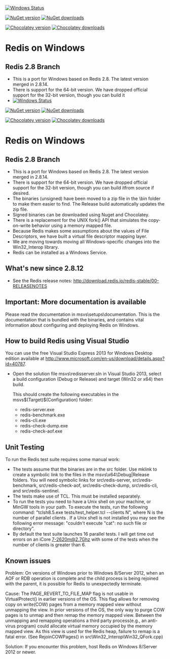 [![Windows Status](http://img.shields.io/appveyor/ci/MSOpenTech-lab/redis.svg?style=flat-square)](https://ci.appveyor.com/project/MSOpenTech-lab/redis)

[![NuGet version](http://img.shields.io/nuget/v/redis-64.svg?style=flat-square)](http://www.nuget.org/packages/redis-64/)
[![NuGet downloads](http://img.shields.io/nuget/dt/redis-64.svg?style=flat-square)](http://www.nuget.org/packages/redis-64/)

[![Chocolatey version](http://img.shields.io/chocolatey/v/redis-64.svg?style=flat-square)](http://www.chocolatey.org/packages/redis-64/)
[![Chocolatey downloads](http://img.shields.io/chocolatey/dt/redis-64.svg?style=flat-square)](http://www.chocolatey.org/packages/redis-64/)

Redis on Windows 
===

## Redis 2.8 Branch

- This is a port for Windows based on Redis 2.8. The latest version merged in 2.8.14.
- There is support for the 64-bit version. We have dropped official support for the 32-bit version, though you can build it
- [![Windows Status](http://img.shields.io/appveyor/ci/MSOpenTech-lab/redis.svg?style=flat-square)](https://ci.appveyor.com/project/MSOpenTech-lab/redis)

[![NuGet version](http://img.shields.io/nuget/v/redis-64.svg?style=flat-square)](http://www.nuget.org/packages/redis-64/)
[![NuGet downloads](http://img.shields.io/nuget/dt/redis-64.svg?style=flat-square)](http://www.nuget.org/packages/redis-64/)

[![Chocolatey version](http://img.shields.io/chocolatey/v/redis-64.svg?style=flat-square)](http://www.chocolatey.org/packages/redis-64/)
[![Chocolatey downloads](http://img.shields.io/chocolatey/dt/redis-64.svg?style=flat-square)](http://www.chocolatey.org/packages/redis-64/)

Redis on Windows 
===

## Redis 2.8 Branch

- This is a port for Windows based on Redis 2.8. The latest version merged in 2.8.14.
- There is support for the 64-bit version. We have dropped official support for the 32-bit version, though you can build itfrom source if desired.
- The binaries (unsigned) have been moved to a zip file in the \bin folder to make them easier to find. The Release build automatically updates the
  zip file.
- Signed binaries can be downloaded using Nuget and Chocolatey.
- There is a replacement for the UNIX fork() API that simulates the copy-on-write behavior using a memory mapped file.
- Because Redis makes some assumptions about the values of File Descriptors, we have built a virtual file descriptor mapping layer. 
- We are moving towards moving all Windows-specific changes into the Win32_Interop library.
- Redis can be installed as a Windows Service.

## What's new since 2.8.12

- See the Redis release notes: http://download.redis.io/redis-stable/00-RELEASENOTES

## Important: More documentation is available

Please read the documentation in msvs\setups\documentation. This is the documentation that is bundled with the binaries, and contains vital information about configuring and deploying Redis on Windows.

## How to build Redis using Visual Studio

You can use the free Visual Studio Express 2013 for Windows Desktop edition available at http://www.microsoft.com/en-us/download/details.aspx?id=40787.

- Open the solution file msvs\redisserver.sln in Visual Studio 2013, select a build configuration (Debug or Release) and target (Win32 or x64) then build.

    This should create the following executables in the msvs\$(Target)\$(Configuration) folder:

    - redis-server.exe
    - redis-benchmark.exe
    - redis-cli.exe
    - redis-check-dump.exe
    - redis-check-aof.exe

## Unit Testing

To run the Redis test suite requires some manual work:

- The tests assume that the binaries are in the src folder. Use mklink to create a symbolic link to the files in the msvs\x64\Debug|Release folders. You will
  need symbolic links for src\redis-server, src\redis-benchmark, src\redis-check-aof, src\redis-check-dump, src\redis-cli, and src\redis-sentinel.
- The tests make use of TCL. This must be installed separately.
- To run the tests you need to have a Unix shell on your machine, or MinGW tools in your path. To execute the tests, run the following command: 
  "tclsh8.5.exe tests/test_helper.tcl --clients N", where N is the number of parallel clients . If a Unix shell is not installed you may see the 
  following error message: "couldn't execute "cat": no such file or directory".
- By default the test suite launches 16 parallel tests. I will get time out errors on an iCore 7-2620m@2.7Ghz with some of the tests when the number of clients 
  is greater than 6. 
  
## Known issues

Problem:
On versions of Windows prior to Windows 8/Server 2012, when an AOF or RDB operation is complete and the child process is being rejoined with the parent, it is 
possible for Redis to unexpectedly terminate.

Cause:
The PAGE_REVERT_TO_FILE_MAP flag is not usable in VirtualProtect() in earlier versions of the OS. This flag allows for removing copy on write(COW) pages from 
a memory mapped view without unmapping the view. In prior versions of the OS, the only way to purge COW pages is to unmap and then remap the memory mapped view. 
Between the unmapping and remapping operations a third party process(e.g., an anti-virus program) could allocate virtual memory occupied by the memory mapped view. 
As this view is used for the Redis heap, failure to remap is a fatal error. (See RejoinCOWPages() in src\Win32_Interop\Win32_QFork.cpp)

Solution:
If you encounter this problem, host Redis on Windows 8/Server 2012 or newer.

